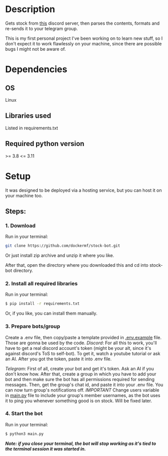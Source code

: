 # Description
Gets stock from [this](https://discord.gg/giftcard) discord server, then parses the contents, formats and re-sends it to your telegram group.

This is my first personal project I've been working on to learn new stuff, so I don't expect it to work flawlessly on your machine, since there are possible bugs I might not be aware of.
# Dependencies
## OS
Linux
## Libraries used
Listed in requirements.txt
## Required python version
\>= 3.8
<= 3.11
# Setup
It was designed to be deployed via a hosting service, but you can host it on your machine too.
## Steps:
### 1. Download
Run in your terminal:
```bash
git clone https://github.com/dockermf/stock-bot.git
```
Or just install zip archive and unzip it where you like.

After that, open the directory where you downloaded this and cd into stock-bot directory.
### 2. Install all required libraries
Run in your terminal:
```bash
$ pip install -r requirements.txt
```
Or, if you like, you can install them manually.
### 3. Prepare bots/group
Create a .env file, then copy/paste a template provided in [.env.example](.env.example) file. Those are gonna be used by the code.
*Discord*:
For all this to work, you'll have to get a real discord account's token (might be your alt, since it's against discord's ToS to self-bot). To get it, watch a youtube tutorial or ask an AI.
After you got the token, paste it into .env file.

*Telegram*:
First of all, create your bot and get it's token. Ask an AI if you don't know how.
After that, create a group in which you have to add your bot and then make sure the bot has all permissions required for sending messages. Then, get the group's chat id, and paste it into your .env file. You can now turn group's notifications off.
*IMPORTANT*
Change users variable in [main.py](main.py) file to include your group's member usernames, as the bot uses it to ping you whenever something good is on stock. Will be fixed later.
### 4. Start the bot
Run in your terminal:
```bash
$ python3 main.py
```
***Note: if you close your terminal, the bot will stop working as it's tied to the terminal session it was started in.***
